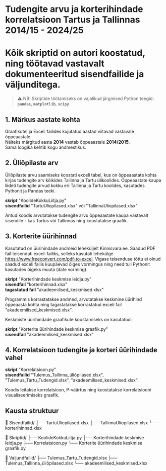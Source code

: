 # Tudengite arvu ja korterihindade korrelatsioon Tartus ja Tallinnas 2014/15 - 2024/25
# Kõik skriptid on autori koostatud, ning töötavad vastavalt dokumenteeritud sisendfailide ja väljunditega.
> ⚠️ NB! Skriptide töötamiseks on vajalikud järgmised Python teegid:  
**`pandas`**, **`matplotlib`**, **`scipy`**

## 1. Märkus aastate kohta
Graafikutel ja Exceli failides kujutatud aastad viitavad vastavale õppeaastale.  
Näiteks märgitud aasta **2014** vastab õppeaastale **2014/2015**.  
Sama loogika kehtib kogu andmestikus.
   
## 2. Üliõpilaste arv
   
Üliõpilaste arvu saamiseks koostati exceli tabel, kus on õppeaastate kohta kirjas tudengite arv kõikides Tallinna ja Tartu ülikoolides.
Õppeaastate kaupa liideti tudengite arvud kokku eri Tallinna ja Tartu koolides, kasutades Pythonit ja Pandas teeki.  

**skript** "KoolideKokkuLiitja.py"  
**sisendfailid** "TartuUliopilased.xlsx" või "TallinnaUliopilased.xlsx"

Antud koodis arvutatakse tudengite arvu õppeaastate kaupa vastavalt sisendile - kas Tartus või Tallinnas ning koostatakse graafik.

## 3. Korterite üürihinnad

Kasutatud on üürihindade andmeid leheküljelt Kinnisvara.ee. Saadud PDF fail teisendati exceli failiks, selleks kasutati lehekülge https://www.freeconvert.com/pdf-to-excel.
Vigase teisenduse tõttu ei olnud saadud exceli failis kuupäevad õiges vormingus ning need tuli Pythonit kasutades õigeks muuta (date vorming). 

**skript** "Korterihindade keskmise leidja.py"  
**sisendfail** "korterihinnad.xlsx"  
**tagastatud fail** "akadeemilised_keskmised.xlsx"

Programmis korrastatakse andmed, arvutatakse keskmine üürihind õppeaasta kohta ning tagastatakse
korrastatud exceli fail "akadeemilised_keskmised.xlsx".

Keskmiste üürihindade graafikute koostamiseks on kasutatud:  

**skript** "Korterite üürihindade keskmise graafik.py"  
**sisendfail** "akadeemilised_keskmised.xlsx"


## 4. Korrelatsioon tudengite ja korteri üürihindade vahel

**skript** "Korrelatsioon.py"  
**sisendfailid** "Tulemus_Tallinna_üliõpilased.xlsx",  "Tulemus_Tartu_Tudengid.xlsx",
"akadeemilised_keskmised.xlsx".

Koodis leitakse korrelatsioon, P-väärtus ning koostatakse korrelatsiooni visualiseerimiseks graafik. 


## Kausta struktuur

📁 Sisendfailid/
   ├── TartuUliopilased.xlsx
   ├── TallinnaUliopilased.xlsx
   └── korterihinnad.xlsx

📁 Skriptid/
   ├── KoolideKokkuLiitja.py
   ├── Korterihindade keskmise leidja.py
   ├── Korrelatsioon.py
   └── Korterite üürihindade keskmise graafik.py

📁 Valjundfailid/
   ├── Tulemus_Tartu_Tudengid.xlsx
   ├── Tulemus_Tallinna_üliõpilased.xlsx
   └── akadeemilised_keskmised.xlsx

   

   
   
